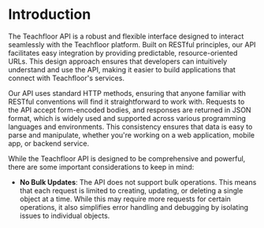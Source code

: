 # Introduction
The Teachfloor API is a robust and flexible interface designed to interact seamlessly with the Teachfloor platform. Built on RESTful principles, our API facilitates easy integration by providing predictable, resource-oriented URLs. This design approach ensures that developers can intuitively understand and use the API, making it easier to build applications that connect with Teachfloor's services.

Our API uses standard HTTP methods, ensuring that anyone familiar with RESTful conventions will find it straightforward to work with. Requests to the API accept form-encoded bodies, and responses are returned in JSON format, which is widely used and supported across various programming languages and environments. This consistency ensures that data is easy to parse and manipulate, whether you're working on a web application, mobile app, or backend service.

While the Teachfloor API is designed to be comprehensive and powerful, there are some important considerations to keep in mind:

- **No Bulk Updates**: The API does not support bulk operations. This means that each request is limited to creating, updating, or deleting a single object at a time. While this may require more requests for certain operations, it also simplifies error handling and debugging by isolating issues to individual objects.